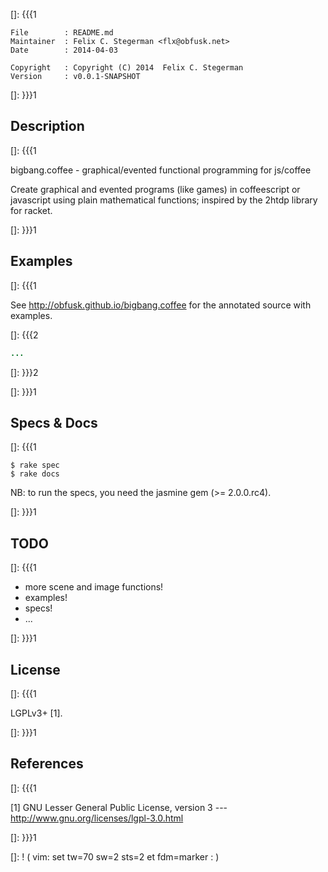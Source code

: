 []: {{{1

    File        : README.md
    Maintainer  : Felix C. Stegerman <flx@obfusk.net>
    Date        : 2014-04-03

    Copyright   : Copyright (C) 2014  Felix C. Stegerman
    Version     : v0.0.1-SNAPSHOT

[]: }}}1

## Description
[]: {{{1

  bigbang.coffee - graphical/evented functional programming for
  js/coffee

  Create graphical and evented programs (like games) in coffeescript
  or javascript using plain mathematical functions; inspired by the
  2htdp library for racket.

[]: }}}1

## Examples
[]: {{{1

See http://obfusk.github.io/bigbang.coffee for the annotated source
with examples.

[]: {{{2

```coffee
...
```

[]: }}}2

[]: }}}1

## Specs & Docs
[]: {{{1

    $ rake spec
    $ rake docs

NB: to run the specs, you need the jasmine gem (>= 2.0.0.rc4).

[]: }}}1

## TODO
[]: {{{1

  * more scene and image functions!
  * examples!
  * specs!
  * ...

[]: }}}1

## License
[]: {{{1

  LGPLv3+ [1].

[]: }}}1

## References
[]: {{{1

  [1] GNU Lesser General Public License, version 3
  --- http://www.gnu.org/licenses/lgpl-3.0.html

[]: }}}1

[]: ! ( vim: set tw=70 sw=2 sts=2 et fdm=marker : )
